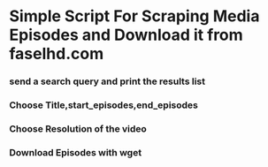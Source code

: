 
# Simple Script For Scraping Media Episodes and Download it from faselhd.com

 ### send a search query and print the results list
 
 ### Choose Title,start_episodes,end_episodes 
 
 ### Choose Resolution of the video
 
 ### Download Episodes with wget 
